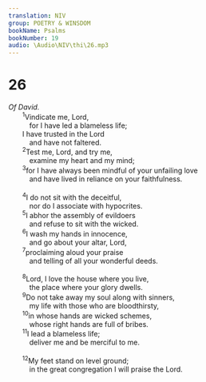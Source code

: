 ```yaml
---
translation: NIV
group: POETRY & WINSDOM
bookName: Psalms 
bookNumber: 19
audio: \Audio\NIV\thi\26.mp3
---
```


<div class="title"><h1>26</h1><i>Of David.</i></div>
<span class="verse thi_26_1">  <sup>1</sup>Vindicate me, Lord, <br/>   for I have led a blameless life; <br/>  I have trusted in the Lord<br/>   and have not faltered. <br/></span>
<span class="verse thi_26_2">  <sup>2</sup>Test me, Lord, and try me, <br/>   examine my heart and my mind; <br/></span>
<span class="verse thi_26_3">  <sup>3</sup>for I have always been mindful of your unfailing love <br/>   and have lived in reliance on your faithfulness. <br/><br/></span>
<span class="verse thi_26_4">  <sup>4</sup>I do not sit with the deceitful, <br/>   nor do I associate with hypocrites. <br/></span>
<span class="verse thi_26_5">  <sup>5</sup>I abhor the assembly of evildoers <br/>   and refuse to sit with the wicked. <br/></span>
<span class="verse thi_26_6">  <sup>6</sup>I wash my hands in innocence, <br/>   and go about your altar, Lord, <br/></span>
<span class="verse thi_26_7">  <sup>7</sup>proclaiming aloud your praise <br/>   and telling of all your wonderful deeds. <br/><br/></span>
<span class="verse thi_26_8">  <sup>8</sup>Lord, I love the house where you live, <br/>   the place where your glory dwells. <br/></span>
<span class="verse thi_26_9">  <sup>9</sup>Do not take away my soul along with sinners, <br/>   my life with those who are bloodthirsty, <br/></span>
<span class="verse thi_26_10">  <sup>10</sup>in whose hands are wicked schemes, <br/>   whose right hands are full of bribes. <br/></span>
<span class="verse thi_26_11">  <sup>11</sup>I lead a blameless life; <br/>   deliver me and be merciful to me. <br/><br/></span>
<span class="verse thi_26_12">  <sup>12</sup>My feet stand on level ground; <br/>   in the great congregation I will praise the Lord. <br/></span>
